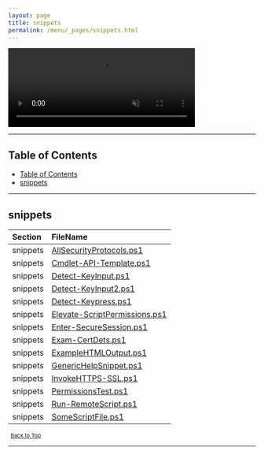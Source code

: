 ```yaml
---
layout: page
title: snippets
permalink: /menu/_pages/snippets.html
---
```


<video width="380" height="160" controls autoplay loop muted>
    <source src="/assets/menu/snippets.mp4" type="video/mp4">
    Your browser does not support the video tag.
</video>

---

## Table of Contents

- [Table of Contents](#table-of-contents)
- [snippets](#snippets)

---

## snippets

| Section  | FileName                                                                     |
| :------- | :--------------------------------------------------------------------------- |
| snippets | [AllSecurityProtocols.ps1](/_posts/snippets/AllSecurityProtocols/)           |
| snippets | [Cmdlet-API-Template.ps1](/_posts/snippets/Cmdlet-API-Template/)             |
| snippets | [Detect-KeyInput.ps1](/_posts/snippets/Detect-KeyInput/)                     |
| snippets | [Detect-KeyInput2.ps1](/_posts/snippets/Detect-KeyInput2/)                   |
| snippets | [Detect-Keypress.ps1](/_posts/snippets/Detect-Keypress/)                     |
| snippets | [Elevate-ScriptPermissions.ps1](/_posts/snippets/Elevate-ScriptPermissions/) |
| snippets | [Enter-SecureSession.ps1](/_posts/snippets/Enter-SecureSession/)             |
| snippets | [Exam-CertDets.ps1](/_posts/snippets/Exam-CertDets/)                         |
| snippets | [ExampleHTMLOutput.ps1](/_posts/snippets/ExampleHTMLOutput/)                 |
| snippets | [GenericHelpSnippet.ps1](/_posts/snippets/GenericHelpSnippet/)               |
| snippets | [InvokeHTTPS-SSL.ps1](/_posts/snippets/InvokeHTTPS-SSL/)                     |
| snippets | [PermissionsTest.ps1](/_posts/snippets/PermissionsTest/)                     |
| snippets | [Run-RemoteScript.ps1](/_posts/snippets/Run-RemoteScript/)                   |
| snippets | [SomeScriptFile.ps1](/_posts/snippets/SomeScriptFile/)                       |

<span style="font-size:11px;"><a href="#"><i class="fas fa-caret-up" aria-hidden="true" style="color: white; margin-right:5px;"></i>Back to Top</a></span>

---
